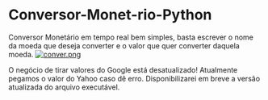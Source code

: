 # Conversor-Monet-rio-Python
Conversor Monetário em tempo real
bem simples, basta escrever o nome da moeda que deseja converter e o valor que quer converter daquela moeda.
[![conver.png](https://i.postimg.cc/P5h0FVj8/conver.png)](https://postimg.cc/bsC6ZTdz)









O negócio de tirar valores do Google está desatualizado! Atualmente pegamos o valor do Yahoo caso dê erro. Disponibilizarei em breve a versão atualizada do arquivo executável.
